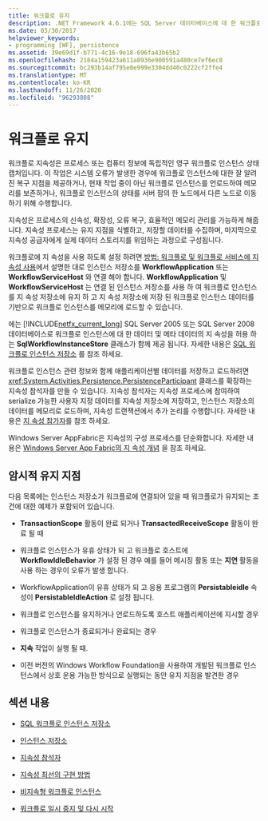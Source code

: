 ```yaml
---
title: 워크플로 유지
description: .NET Framework 4.6.1에는 SQL Server 데이터베이스에 대 한 워크플로 데이터 및 메타 데이터의 지 속성을 허용 하는 SqlWorkflowInstanceStore 클래스가 포함 됩니다.
ms.date: 03/30/2017
helpviewer_keywords:
- programming [WF], persistence
ms.assetid: 39e69d1f-b771-4c16-9e18-696fa43b65b2
ms.openlocfilehash: 2184a159423a611a8936e900591a480ce7ef6ec8
ms.sourcegitcommit: bc293b14af795e0e999e3304dd40c0222cf2ffe4
ms.translationtype: MT
ms.contentlocale: ko-KR
ms.lasthandoff: 11/26/2020
ms.locfileid: "96293808"
---
```

# <a name="workflow-persistence"></a>워크플로 유지

워크플로 지속성은 프로세스 또는 컴퓨터 정보에 독립적인 영구 워크플로 인스턴스 상태 캡처입니다. 이 작업은 시스템 오류가 발생한 경우에 워크플로 인스턴스에 대한 잘 알려진 복구 지점을 제공하거나, 현재 작업 중이 아닌 워크플로 인스턴스를 언로드하여 메모리를 보존하거나, 워크플로 인스턴스의 상태를 서버 팜의 한 노드에서 다른 노드로 이동하기 위해 수행합니다.  
  
 지속성은 프로세스의 신속성, 확장성, 오류 복구, 효율적인 메모리 관리를 가능하게 해줍니다. 지속성 프로세스는 유지 지점을 식별하고, 저장할 데이터를 수집하며, 마지막으로 지속성 공급자에게 실제 데이터 스토리지를 위임하는 과정으로 구성됩니다.  
  
 워크플로에 지 속성을 사용 하도록 설정 하려면 [방법: 워크플로 및 워크플로 서비스에 지 속성 사용](how-to-enable-persistence-for-workflows-and-workflow-services.md)에서 설명한 대로 인스턴스 저장소를 **WorkflowApplication** 또는 **WorkflowServiceHost** 와 연결 해야 합니다. **WorkflowApplication** 및 **WorkflowServiceHost** 는 연결 된 인스턴스 저장소를 사용 하 여 워크플로 인스턴스를 지 속성 저장소에 유지 하 고 지 속성 저장소에 저장 된 워크플로 인스턴스 데이터를 기반으로 워크플로 인스턴스를 메모리에 로드할 수 있습니다.  
  
 에는 [!INCLUDE[netfx_current_long](../../../includes/netfx-current-long-md.md)] SQL Server 2005 또는 SQL Server 2008 데이터베이스로 워크플로 인스턴스에 대 한 데이터 및 메타 데이터의 지 속성을 허용 하는 **SqlWorkflowInstanceStore** 클래스가 함께 제공 됩니다. 자세한 내용은 [SQL 워크플로 인스턴스 저장소](sql-workflow-instance-store.md) 를 참조 하세요.  
  
 워크플로 인스턴스 관련 정보와 함께 애플리케이션별 데이터를 저장하고 로드하려면 <xref:System.Activities.Persistence.PersistenceParticipant> 클래스를 확장하는 지속성 참석자를 만들 수 있습니다. 지속성 참석자는 지속성 프로세스에 참여하여 serialize 가능한 사용자 지정 데이터를 지속성 저장소에 저장하고, 인스턴스 저장소의 데이터를 메모리로 로드하며, 지속성 트랜잭션에서 추가 논리를 수행합니다. 자세한 내용은 [지 속성 참가자](persistence-participants.md)를 참조 하세요.  
  
 Windows Server AppFabric은 지속성의 구성 프로세스를 단순화합니다. 자세한 내용은 [Windows Server App Fabric의 지 속성 개념](/previous-versions/appfabric/ee677272(v=azure.10)) 을 참조 하세요.  
  
## <a name="implicit-persistence-points"></a>암시적 유지 지점  

 다음 목록에는 인스턴스 저장소가 워크플로에 연결되어 있을 때 워크플로가 유지되는 조건에 대한 예제가 포함되어 있습니다.  
  
- **TransactionScope** 활동이 완료 되거나 **TransactedReceiveScope** 활동이 완료 될 때  
  
- 워크플로 인스턴스가 유휴 상태가 되 고 워크플로 호스트에 **WorkflowIdleBehavior** 가 설정 된 경우 예를 들어 메시징 활동 또는 **지연** 활동을 사용 하는 경우이 오류가 발생 합니다.  
  
- WorkflowApplication이 유휴 상태가 되 고 응용 프로그램의 **Persistableidle** 속성이 **PersistableIdleAction** 로 설정 됩니다.  
  
- 워크플로 인스턴스를 유지하거나 언로드하도록 호스트 애플리케이션에 지시할 경우  
  
- 워크플로 인스턴스가 종료되거나 완료되는 경우  
  
- **지속** 작업이 실행 될 때.  
  
- 이전 버전의 Windows Workflow Foundation을 사용하여 개발된 워크플로 인스턴스에서 상호 운용 가능한 방식으로 실행되는 동안 유지 지점을 발견한 경우  
  
## <a name="in-this-section"></a>섹션 내용  
  
- [SQL 워크플로 인스턴스 저장소](sql-workflow-instance-store.md)  
  
- [인스턴스 저장소](instance-stores.md)  
  
- [지속성 참석자](persistence-participants.md)  
  
- [지속성 최선의 구현 방법](persistence-best-practices.md)  
  
- [비지속형 워크플로 인스턴스](non-persisted-workflow-instances.md)  
  
- [워크플로 일시 중지 및 다시 시작](pausing-and-resuming-a-workflow.md)
